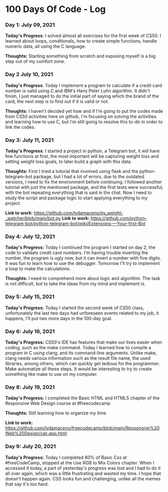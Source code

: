 # 100 Days Of Code - Log

### Day 1: July 09, 2021

**Today's Progress**: I solved almost all exercises for the first week of CS50. I learned about loops, conditionals, how to create simple functions, handle numeric data, all using the C language.

**Thoughts:** Starting something from scratch and exposing myself is a big step out of my comfort zone.

### Day 2 July 10, 2021

**Today's Progress**: Today I implement a program to calculate if a credit card number is valid using C and IBM's Hans Peter Luhn algorithm. It didn't finish, I just managed to do the initial part of saying which the brand of the card, the next step is to find out if it is valid or not.

**Thoughts:** I haven't decided yet how and if I'm going to put the codes made from CS50 activities here on github, I'm focusing on solving the activities and learning how to use C, but I'm still going to resolve this to-do in order to link the codes.

### Day 3: July 11, 2021

**Today's Progress**: I started a project in python, a Telegram bot, it will have few functions at first, the most important will be capturing weight loss and setting weight loss goals, to later build a graph with this data.

**Thoughts:** First I tried a tutorial that involved using flask and the python-telegram-bot package, but I had a lot of errors, due to the outdated versions, I need to fix the environment before continuing. I followed another tutorial with just the mentioned package, and the first tests were successful, with the bot repeating everything that is said in the chat. Now I need to study the script and package logic to start applying everything to my project.

**Link to work:** https://github.com/lvdamaceno/py_weight-_watcher/blob/main/bot.py
**Link to work:** https://github.com/python-telegram-bot/python-telegram-bot/wiki/Extensions-–-Your-first-Bot

### Day 4: July 12, 2021

**Today's Progress:** Today I continued the program I started on day 2, the code to validate credit card numbers. I'm having trouble inverting the number, the program is ugly now, but it can invert a number with five digits. It was fun to learn how to use the debugger. Tomorrow I'll try to implement a loop to make the calculations.

**Thoughts:** I need to comprehend more about logic and algorithm. The task is not difficult, but to take the ideas from my mind and implement is.

### Day 5: July 15, 2021

**Today's Progress:** Today I started the second week of CS50 class, unfortunately the last two days had unforeseen events related to my job, it happens, I'll put two more days in the 100-day goal.

### Day 6: July 16, 2021

**Today's Progress:** CS50's IDE has features that make our lives easier when coding, such as the make command. Today I learned how to compile a program in C using clang, and its command-line arguments. Unlike make, clang needs various information such as the result file name, the used libraries, among others, which can quickly get tedious for the programmer. Make automatize all these steps. It would be interesting to try to create something like make to use on my computer.

### Day 8: July 19, 2021

**Today's Progress:** I completed the Basic HTML and HTML5 chapter of the Responsive Web Design course at #freecodecamp

**Thoughts:** Still learning how to organize my time

**Link to work:** https://github.com/lvdamaceno/freecodecamp/blob/main/Responsive%20Web%20Design/cat-app.html

### Day 9: July 20, 2021

**Today's Progress:** Today I completed 80% of Basic Css at #freeCodeCamp, stopped at the Use RGB to Mix Colors chapter. When I accessed it today, a part of yesterday's progress was lost and I had to do it all over again, which was a little frustrating and wasted my time. I hope that doesn't happen again. CSS looks fun and challenging, unlike all the memes that say it's too hard.
